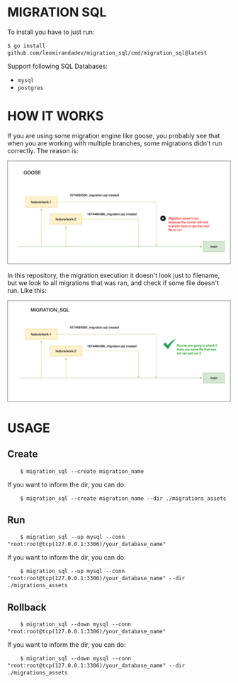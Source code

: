 # MIGRATION SQL

To install you have to just run:
```shell
$ go install github.com/leomirandadev/migration_sql/cmd/migration_sql@latest
```

Support following SQL Databases:
- `mysql`
- `postgres`



# HOW IT WORKS

If you are using some migration engine like goose, you probably see that when you are working with multiple branches, some migrations didn't run correctly. The reason is:

<img src="./goose.png">

In this repository, the migration execution it doesn't look just to filename, but we look to all migrations that was ran, and check if some file doesn't run. Like this:

<img src="./migration_sql.png">



# USAGE

## Create
```shell
    $ migration_sql --create migration_name
```
If you want to inform the dir, you can do:
```shell
    $ migration_sql --create migration_name --dir ./migrations_assets
```

## Run
```shell
    $ migration_sql --up mysql --conn "root:root@tcp(127.0.0.1:3306)/your_database_name"
```

If you want to inform the dir, you can do:
```shell
    $ migration_sql --up mysql --conn "root:root@tcp(127.0.0.1:3306)/your_database_name" --dir ./migrations_assets
```

## Rollback
```shell
    $ migration_sql --down mysql --conn "root:root@tcp(127.0.0.1:3306)/your_database_name"
```

If you want to inform the dir, you can do:
```shell
    $ migration_sql --down mysql --conn "root:root@tcp(127.0.0.1:3306)/your_database_name" --dir ./migrations_assets
```